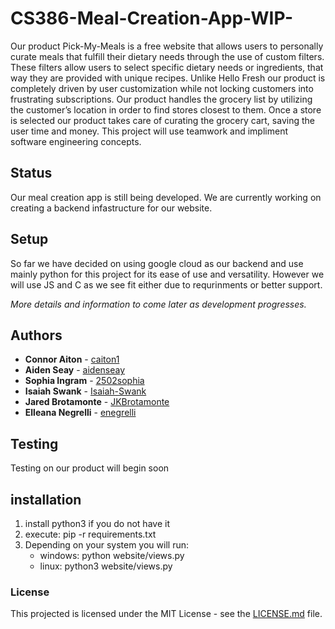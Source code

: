 # CS386-Meal-Creation-App-WIP-
Our product Pick-My-Meals is a free website that allows users to personally curate meals that fulfill their dietary needs through the use of custom filters. These filters allow users to select specific dietary needs or ingredients, that way they are provided with unique recipes. Unlike Hello Fresh our product is completely driven by user customization while not locking customers into frustrating subscriptions. Our product handles the grocery list by utilizing the customer’s location in order to find stores closest to them. Once a store is selected our product takes care of curating the grocery cart, saving the user time and money. This project will use teamwork and impliment software engineering concepts.  

## Status
Our meal creation app is still being developed. We are currently working on creating a backend infastructure for our website.

## Setup
So far we have decided on using google cloud as our backend and use mainly python for this project for its ease of use and versatility. However we will use JS and C as we see fit either due to requrinments or better support.

*More details and information to come later as development progresses.*

## Authors
- **Connor Aiton** - [caiton1](https://github.com/caiton1) 
- **Aiden Seay** - [aidenseay](https://github.com/aidenseay)
- **Sophia Ingram** - [2502sophia](https://github.com/2502sophia) 
- **Isaiah Swank** - [Isaiah-Swank](https://github.com/Isaiah-Swank) 
- **Jared Brotamonte** - [JKBrotamonte](https://github.com/JKBrotamonte) 
- **Elleana Negrelli** - [enegrelli](https://github.com/enegrelli)



## Testing
Testing on our product will begin soon

## installation
1. install python3 if you do not have it 
2. execute: pip -r requirements.txt 
3. Depending on your system you will run:
    * windows: python website/views.py
    * linux:  python3 website/views.py

### License
This projected is licensed under the MIT License - see the [LICENSE.md](LICENSE.md) file.


